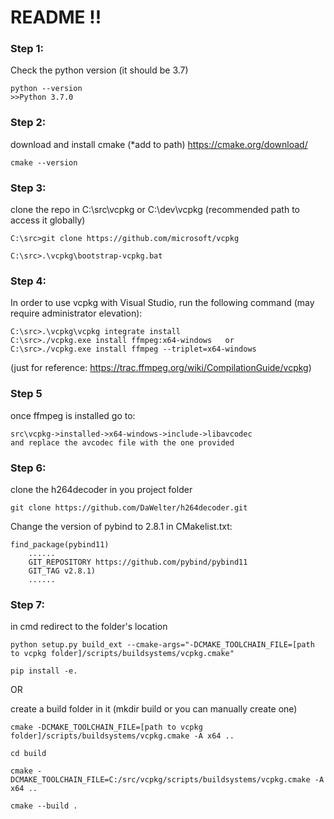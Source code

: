 # README !!

### Step 1: 	
Check the python version (it should be 3.7)
```
python --version
>>Python 3.7.0
```

### Step 2:
download and install cmake (*add to path) https://cmake.org/download/
```
cmake --version
```

### Step 3:	
clone the repo in C:\src\vcpkg or C:\dev\vcpkg (recommended path to access it globally)
```
C:\src>git clone https://github.com/microsoft/vcpkg
```
```
C:\src>.\vcpkg\bootstrap-vcpkg.bat
```

### Step 4:
In order to use vcpkg with Visual Studio, run the following command (may require administrator elevation):
```
C:\src>.\vcpkg\vcpkg integrate install 
C:\src>./vcpkg.exe install ffmpeg:x64-windows 	or
C:\src>./vcpkg.exe install ffmpeg --triplet=x64-windows
```
(just for reference: https://trac.ffmpeg.org/wiki/CompilationGuide/vcpkg)

### Step 5
once ffmpeg is installed go to:
```
src\vcpkg->installed->x64-windows->include->libavcodec 
and replace the avcodec file with the one provided
```

### Step 6:	
clone the h264decoder in you project folder
```
git clone https://github.com/DaWelter/h264decoder.git
```
Change the version of pybind to 2.8.1 in CMakelist.txt:	
```
find_package(pybind11)
	......
	GIT_REPOSITORY https://github.com/pybind/pybind11
	GIT_TAG v2.8.1)
	......
```

### Step 7:
in cmd redirect to the folder's location
```	
python setup.py build_ext --cmake-args="-DCMAKE_TOOLCHAIN_FILE=[path to vcpkg folder]/scripts/buildsystems/vcpkg.cmake"	
```
```
pip install -e.
```

OR

create a build folder in it (mkdir build or you can manually create one)

```
cmake -DCMAKE_TOOLCHAIN_FILE=[path to vcpkg folder]/scripts/buildsystems/vcpkg.cmake -A x64 ..
```
```
cd build
```
```
cmake -DCMAKE_TOOLCHAIN_FILE=C:/src/vcpkg/scripts/buildsystems/vcpkg.cmake -A x64 ..
```
```
cmake --build .
```
